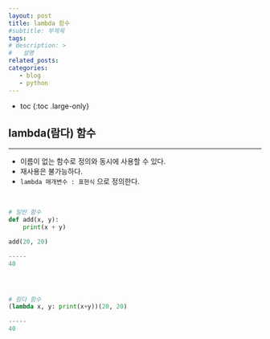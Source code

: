 ```yaml
---
layout: post
title: lambda 함수
#subtitle: 부제목
tags: 
# description: >
#   설명
related_posts:
categories:
   - blog
   - python
---
```


* toc
{:toc .large-only}


## lambda(람다) 함수

---

- 이름이 없는 함수로 정의와 동시에 사용할 수 있다.
- 재사용은 불가능하다.
- `lambda 매개변수 : 표현식` 으로 정의한다.

<br>

```python
# 일반 함수
def add(x, y):
    print(x + y)

add(20, 20)

-----
40




# 람다 함수
(lambda x, y: print(x+y))(20, 20)

-----
40
```